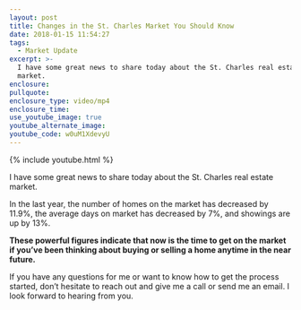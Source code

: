 ```yaml
---
layout: post
title: Changes in the St. Charles Market You Should Know
date: 2018-01-15 11:54:27
tags:
  - Market Update
excerpt: >-
  I have some great news to share today about the St. Charles real estate
  market.
enclosure:
pullquote:
enclosure_type: video/mp4
enclosure_time:
use_youtube_image: true
youtube_alternate_image:
youtube_code: w0uM1XdevyU
---
```



{% include youtube.html %}

I have some great news to share today about the St. Charles real estate market.

In the last year, the number of homes on the market has decreased by 11.9%, the average days on market has decreased by 7%, and showings are up by 13%.

**These powerful figures indicate that now is the time to get on the market if you’ve been thinking about buying or selling a home anytime in the near future.**

If you have any questions for me or want to know how to get the process started, don’t hesitate to reach out and give me a call or send me an email. I look forward to hearing from you.